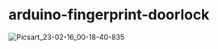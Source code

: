 # arduino-fingerprint-doorlock
![Picsart_23-02-16_00-18-40-835](https://user-images.githubusercontent.com/79382590/219411146-cc73f902-0276-4a17-9753-079e02eea5cb.jpg)

